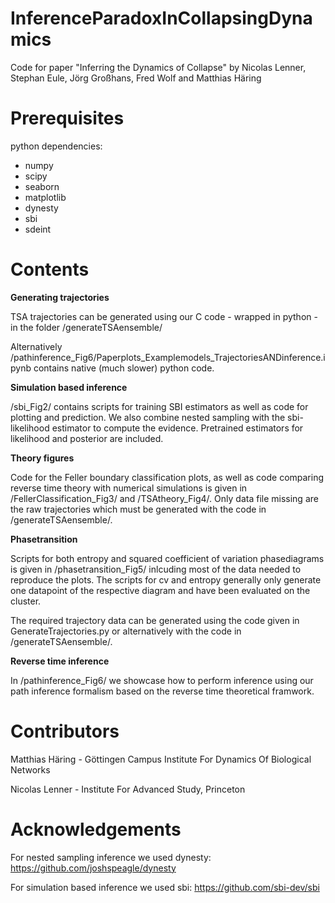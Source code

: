 # InferenceParadoxInCollapsingDynamics

Code for paper "Inferring the Dynamics of Collapse" by Nicolas Lenner, Stephan Eule, Jörg Großhans, Fred Wolf and Matthias Häring

# Prerequisites
python dependencies:

- numpy
- scipy
- seaborn
- matplotlib
- dynesty
- sbi
- sdeint


# Contents

**Generating trajectories**

TSA trajectories can be generated using our C code - wrapped in python - in the folder /generateTSAensemble/

Alternatively /pathinference_Fig6/Paperplots_Examplemodels_TrajectoriesANDinference.ipynb contains native (much slower) python code.

**Simulation based inference**

/sbi_Fig2/ contains scripts for training SBI estimators as well as code for plotting and prediction. We also combine nested sampling with the sbi-likelihood estimator to compute the evidence. Pretrained estimators for likelihood and posterior are included.

**Theory figures**

Code for the Feller boundary classification plots, as well as code comparing reverse time theory with numerical simulations is given in /FellerClassification_Fig3/ and /TSAtheory_Fig4/. Only data file missing are the raw trajectories which must be generated with the code in /generateTSAensemble/. 

**Phasetransition**

Scripts for both entropy and squared coefficient of variation phasediagrams is given in /phasetransition_Fig5/ inlcuding most of the data needed to reproduce the plots. The scripts for cv and entropy generally only generate one datapoint of the respective diagram and have been evaluated on the cluster. 

The required trajectory data can be generated using the code given in GenerateTrajectories.py or alternatively with the code in /generateTSAensemble/.

**Reverse time inference**

In /pathinference_Fig6/ we showcase how to perform inference using our path inference formalism based on the reverse time theoretical framwork.


# Contributors

Matthias Häring - Göttingen Campus Institute For Dynamics Of Biological Networks

Nicolas Lenner - Institute For Advanced Study, Princeton

# Acknowledgements

For nested sampling inference we used dynesty: https://github.com/joshspeagle/dynesty

For simulation based inference we used sbi: https://github.com/sbi-dev/sbi
